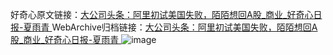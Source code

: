 好奇心原文链接：[大公司头条：阿里初试美国失败，陌陌想回A股_商业_好奇心日报-夏雨青 ](https://www.qdaily.com/articles/11161.html)
WebArchive归档链接：[大公司头条：阿里初试美国失败，陌陌想回A股_商业_好奇心日报-夏雨青 ](http://web.archive.org/web/20190623163806/https://www.qdaily.com/articles/11161.html)
![image](http://ww3.sinaimg.cn/large/007d5XDply1g3wcyflhvtj30u034mb29)